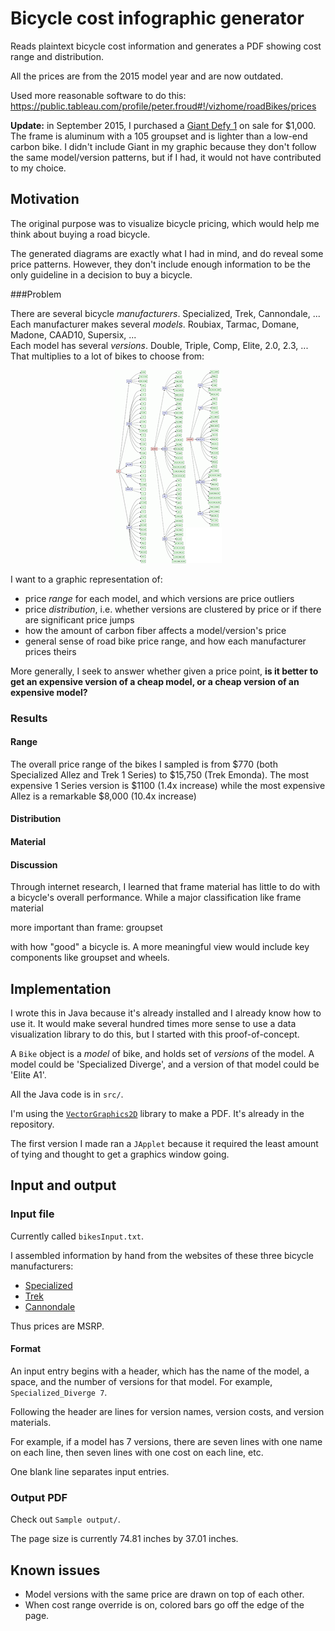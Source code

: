 # Bicycle cost infographic generator

Reads plaintext bicycle cost information and generates a PDF showing cost range and distribution.

All the prices are from the 2015 model year and are now outdated.

Used more reasonable software to do this: https://public.tableau.com/profile/peter.froud#!/vizhome/roadBikes/prices

**Update:** in September 2015, I purchased a [Giant Defy 1](http://www.giant-bicycles.com/en-us/bikes/model/defy.1/18733/76108/) on sale for \$1,000. The frame is aluminum with a 105 groupset and is lighter than a low-end carbon bike. I didn't include Giant in my graphic because they don't follow the same model/version patterns, but if I had, it would not have contributed to my choice.


## Motivation

The original purpose was to visualize bicycle pricing, which would help me think about buying a road bicycle.

The generated diagrams are exactly what I had in mind, and do reveal some price patterns. However, they don't include enough information to be the only guideline in a decision to buy a bicycle.

###Problem

There are several bicycle *manufacturers*. Specialized, Trek, Cannondale, ...  
Each manufacturer makes several *models*. Roubiax, Tarmac, Domane, Madone, CAAD10, Supersix, ...  
Each model has several *versions*. Double, Triple, Comp, Elite, 2.0, 2.3, ...  
That multiplies to a lot of bikes to choose from:


<!-- need to use html to center -->
<p align="center">
<a href="graph_for_readme/bikes-graph-sidebyside-orig.png?raw=true"><img src="graph_for_readme/bikes-graph-sidebyside-small.png"></a>
</p>

I want to a graphic representation of:

- price *range* for each model, and which versions are price outliers
- price *distribution*, i.e. whether versions are clustered by price or if there are significant price jumps
- how the amount of carbon fiber affects a model/version's price
- general sense of road bike price range, and how each manufacturer prices theirs


More generally, I seek to answer whether given a price point,
**is it better to get an expensive version of a cheap model, or a cheap version of an expensive model?**



### Results

#### Range

The overall price range of the bikes I sampled is from \$770 (both Specialized Allez and Trek 1 Series) to \$15,750 (Trek Emonda). The most expensive 1 Series version is $1100 (1.4x increase) while the most expensive Allez is a remarkable $8,000 (10.4x increase)


#### Distribution

#### Material

#### Discussion

Through internet research, I learned that frame material has little to do with a bicycle's overall performance. While a major classification like frame material 

more important than frame: groupset

 with how "good" a bicycle is. A more meaningful view would include key components like groupset and wheels.

## Implementation

I wrote this in Java because it's already installed and I already know how to use it.
It would make several hundred times more sense to use a data visualization library to do this,
but I started with this proof-of-concept.  

A `Bike` object is a *model* of bike, and holds set of *versions* of the model. A model could be 'Specialized Diverge', and a version of that model could be 'Elite A1'.


All the Java code is in `src/`.


I'm using the [`VectorGraphics2D`](http://trac.erichseifert.de/vectorgraphics2d/) library to make a PDF. It's already in the repository.
 
The first version I made ran a `JApplet` because it required the least amount of tying and thought to get a graphics window going.

## Input and output

### Input file

Currently called `bikesInput.txt`.

I assembled information by hand from the websites of these three bicycle manufacturers:

- [Specialized](http://www.specialized.com/us/en/home/)
- [Trek](http://www.trekbikes.com/us/en/)
- [Cannondale](http://www.cannondale.com/)

Thus prices are MSRP.

#### Format

An input entry begins with a header, which has the name of the model, a space, and the number of versions for that model. For example, `Specialized_Diverge 7`.

Following the header are lines for version names, version costs, and version materials.

For example, if a model has 7 versions, there are seven lines with one name on each line, then seven lines with one cost on each line, etc.

One blank line separates input entries.


### Output PDF

Check out `Sample output/`.

The page size is currently 74.81 inches by 37.01 inches.


## Known issues
- Model versions with the same price are drawn on top of each other.
- When cost range override is on, colored bars go off the edge of the page.
